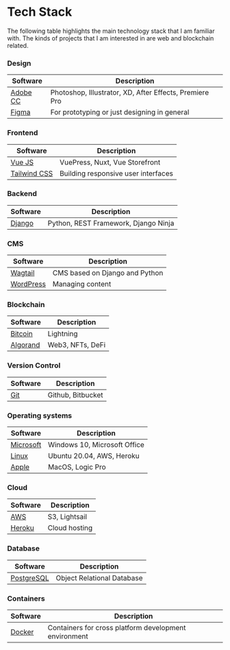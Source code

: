 # Tech Stack
The following table highlights the main technology stack that I am familiar with.  The kinds of projects that I am interested in are web and blockchain related. 

### Design
| Software | Description |
| ----------- | ----------- |
| [Adobe CC](https://www.adobe.com/ca/creativecloud.html) | Photoshop, Illustrator, XD, After Effects, Premiere Pro |
| [Figma](https://figma.com) | For prototyping or just designing in general |


### Frontend
| Software | Description |
| ----------- | ----------- |
| [Vue JS](https://vuejs.org/) | VuePress, Nuxt, Vue Storefront |
| [Tailwind CSS](https://tailwindcss.com/) | Building responsive user interfaces |

### Backend
| Software | Description |
| ----------- | ----------- |
| [Django](https://www.djangoproject.com/) | Python, REST Framework, Django Ninja |


### CMS
| Software | Description |
| ----------- | ----------- |
| [Wagtail](https://wagtail.org/) | CMS based on Django and Python | 
| [WordPress](https://wordpress.org/) | Managing content | 

### Blockchain
| Software | Description |
| ----------- | ----------- |
| [Bitcoin](https://www.bitcoin.org/) | Lightning |
| [Algorand](https://www.algorand.com/) | Web3, NFTs, DeFi |

### Version Control
| Software | Description |
| ----------- | ----------- |
| [Git](https://git-scm.com/) | Github, Bitbucket |


### Operating systems
| Software | Description |
| ----------- | ----------- |
| [Microsoft](https://www.microsoft.com/) | Windows 10, Microsoft Office |
| [Linux](https://www.linuxfoundation.org/) | Ubuntu 20.04, AWS, Heroku |
| [Apple](https://www.apple.com/) | MacOS, Logic Pro |


### Cloud
| Software | Description |
| ----------- | ----------- |
| [AWS](https://aws.amazon.com/) | S3, Lightsail | 
| [Heroku](https://www.heroku.com/) | Cloud hosting | 

### Database
| Software | Description |
| ----------- | ----------- |
| [PostgreSQL](https://www.postgresql.org/) | Object Relational Database |

### Containers
| Software | Description |
| ----------- | ----------- |
| [Docker](https://www.docker.com/) | Containers for cross platform development environment |